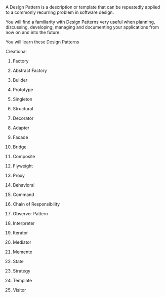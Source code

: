 A Design Pattern is a description or template that can be repeatedly applied to a commonly recurring problem in software design.

You will find a familiarity with Design Patterns very useful when planning, discussing, developing, managing and documenting your applications from now on and into the future.

You will learn these Design Patterns

Creational
1. Factory
2. Abstract Factory
3. Builder
4. Prototype
5. Singleton

2. Structural

1. Decorator
2. Adapter
3. Facade
4. Bridge
5. Composite
6. Flyweight
7. Proxy

3. Behavioral

1. Command
2. Chain of Responsibility
3. Observer Pattern
5. Interpreter
6. Iterator
7. Mediator
8. Memento
9. State
10. Strategy
11. Template
12. Visitor

